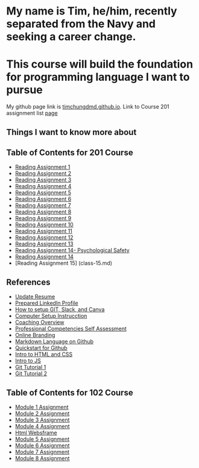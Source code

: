 <h1>My name is Tim, he/him, recently separated from the Navy and seeking a career change.</h1>
<h1> This course will build the foundation for programming language I want to pursue</h1>



My github page link is [timchungdmd.github.io](https://timchungdmd.github.io/reading-notes/).
Link to Course 201 assignment list [page](https://codefellows.github.io/common_curriculum/readings_and_reflections/discussion_submission)
## Things I want to know more about
  
## Table of Contents for 201 Course
- [Reading Assignment 1](class-01.md)
- [Reading Assignment 2](class-02.md)
- [Reading Assignment 3](class-03.md)
- [Reading Assignment 4](class-04.md)
- [Reading Assignment 5](class-05.md)
- [Reading Assignment 6](class-06.md)
- [Reading Assignment 7](class-07.md)
- [Reading Assignment 8](class-08.md)
- [Reading Assignment 9](class-09.md)
- [Reading Assignment 10](class-10.md)
- [Reading Assignment 11](class-11.md)
- [Reading Assignment 12](class-12.md)
- [Reading Assignment 13](class-13.md)
- [Reading Assignment 14- Psychological Safety](class-14.md)
- [Reading Assignment 14](class-14-1.md)
- [Reading Assignment 15] (class-15.md)
## References
- [Update Resume](https://codefellows.github.io/common_curriculum/career_coaching/201/update-your-resume)
- [Prepared LinkedIn Profile](https://codefellows.github.io/common_curriculum/career_coaching/201/prepare-your-linkedin)
- [How to setup GIT, Slack, and Canva](https://codefellows.github.io/common_curriculum/prework/setup-your-accounts)
- [Computer Setup Instrucction](https://codefellows.github.io/common_curriculum/prework/setup-your-accounts)
- [Coaching Overview](https://codefellows.github.io/common_curriculum/career_coaching/)
- [Professional Competencies Self Assessment](https://docs.google.com/forms/d/e/1FAIpQLSenWXMwGGjzgDsXwCi3hw0eJ4oLNPMbdJIP1OGdULMrpYQn9w/viewform)
- [Online Branding](https://docs.google.com/presentation/d/1yTT4Ts5GOzHOTGeqwMbJdTCsgRheu7qJq0rWm4MJjcw/edit#slide=id.g2bbea01bd4_0_240)
- [Markdown Language on Github](https://docs.github.com/en/get-started/writing-on-github/getting-started-with-writing-and-formatting-on-github/basic-writing-and-formatting-syntax)
- [Quickstart for Github](https://docs.github.com/en/pages/quickstart)
- [Intro to HTML and CSS](https://www.khanacademy.org/computing/computer-programming/html-css)
- [Intro to JS](https://www.khanacademy.org/computing/computer-programming/programming)
- [Git Tutorial 1](https://blog.udemy.com/git-tutorial-a-comprehensive-guide)
- [Git Tutorial 2](https://learngitbranching.js.org/)
## Table of Contents for 102 Course
- [Module 1 Assignment](learn-markdown.md)
- [Module 2 Assignment](read2-reflection-discussion.md)
- [Module 3 Assignment](read3-revisions-and-the-cloud.md)
- [Module 4 Assignment](read4-html-structures.md)
- [Html Websframe](https://timchungdmd.github.io/webframe/)
- [Module 5 Assignment](read5-css.md)
- [Module 6 Assignment](read6-javascript.md)
- [Module 7 Assignment](read7-programmingjs.md)
- [Module 8 Assignment](read8-loops.md)

